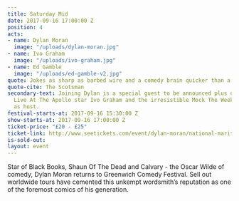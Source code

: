 ```yaml
---
title: Saturday Mid
date: 2017-09-16 17:00:00 Z
position: 4
acts:
- name: Dylan Moran
  image: "/uploads/dylan-moran.jpg"
- name: Ivo Graham
  image: "/uploads/ivo-graham.jpg"
- name: Ed Gamble
  image: "/uploads/ed-gamble-v2.jpg"
quote: Jokes as sharp as barbed wire and a comedy brain quicker than a steel trap
quote-cite: The Scotsman
secondary-text: Joining Dylan is a special guest to be announced plus quick witted
  Live At The Apollo star Ivo Graham and the irresistible Mock The Week-er Ed Gamble
  as host.
festival-starts-at: 2017-09-16 15:30:00 Z
show-starts-at: 2017-09-16 17:00:00 Z
ticket-price: "£20 - £25"
ticket-link: http://www.seetickets.com/event/dylan-moran/national-maritime-museum/1121011/
is-sold-out: 
layout: event
---
```


Star of Black Books, Shaun Of The Dead and Calvary - the Oscar Wilde of comedy, Dylan Moran returns to Greenwich Comedy Festival. Sell out worldwide tours have cemented this unkempt wordsmith’s reputation as one of the foremost comics of his generation.